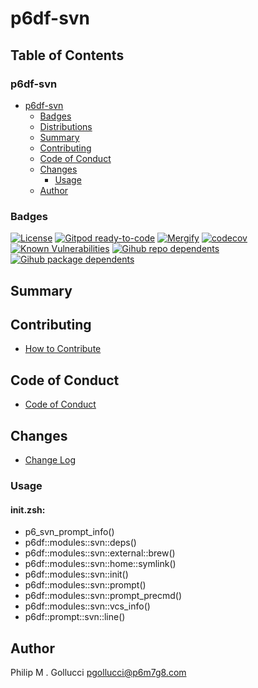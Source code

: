 # p6df-svn

## Table of Contents


### p6df-svn
- [p6df-svn](#p6df-svn)
  - [Badges](#badges)
  - [Distributions](#distributions)
  - [Summary](#summary)
  - [Contributing](#contributing)
  - [Code of Conduct](#code-of-conduct)
  - [Changes](#changes)
    - [Usage](#usage)
  - [Author](#author)

### Badges

[![License](https://img.shields.io/badge/License-Apache%202.0-yellowgreen.svg)](https://opensource.org/licenses/Apache-2.0)
[![Gitpod ready-to-code](https://img.shields.io/badge/Gitpod-ready--to--code-blue?logo=gitpod)](https://gitpod.io/#https://github.com/p6m7g8/p6df-svn)
[![Mergify](https://img.shields.io/endpoint.svg?url=https://gh.mergify.io/badges/p6m7g8/p6df-svn/&style=flat)](https://mergify.io)
[![codecov](https://codecov.io/gh/p6m7g8/p6df-svn/branch/master/graph/badge.svg?token=14Yj1fZbew)](https://codecov.io/gh/p6m7g8/p6df-svn)
[![Known Vulnerabilities](https://snyk.io/test/github/p6m7g8/p6df-svn/badge.svg?targetFile=package.json)](https://snyk.io/test/github/p6m7g8/p6df-svn?targetFile=package.json)
[![Gihub repo dependents](https://badgen.net/github/dependents-repo/p6m7g8/p6df-svn)](https://github.com/p6m7g8/p6df-svn/network/dependents?dependent_type=REPOSITORY)
[![Gihub package dependents](https://badgen.net/github/dependents-pkg/p6m7g8/p6df-svn)](https://github.com/p6m7g8/p6df-svn/network/dependents?dependent_type=PACKAGE)

## Summary

## Contributing

- [How to Contribute](CONTRIBUTING.md)

## Code of Conduct

- [Code of Conduct](https://github.com/p6m7g8/.github/blob/master/CODE_OF_CONDUCT.md)

## Changes

- [Change Log](CHANGELOG.md)

### Usage

#### init.zsh:

- p6_svn_prompt_info()
- p6df::modules::svn::deps()
- p6df::modules::svn::external::brew()
- p6df::modules::svn::home::symlink()
- p6df::modules::svn::init()
- p6df::modules::svn::prompt()
- p6df::modules::svn::prompt_precmd()
- p6df::modules::svn::vcs_info()
- p6df::prompt::svn::line()


## Author

Philip M . Gollucci <pgollucci@p6m7g8.com>
